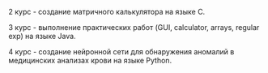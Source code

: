 2 курс - создание матричного калькулятора на языке С.

3 курс - выполнение практических работ (GUI, calculator, arrays, regular exp) на языке Java.

4 курс - создание нейронной сети для обнаружения аномалий в медицинских анализах крови на языке Python.
